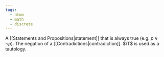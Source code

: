 ```yaml
---
tags:
  - atom
  - math
  - discrete
---
```

A [[Statements and Propositions|statement]] that is always true (e.g. $p \lor \neg p$). The negation of a [[Contradictions|contradiction]]. $\T$ is used as a tautology.